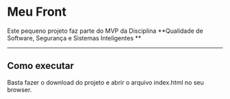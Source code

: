 # Meu Front

Este pequeno projeto faz parte do MVP da Disciplina **Qualidade de Software, Segurança e Sistemas Inteligentes ** 


---
## Como executar

Basta fazer o download do projeto e abrir o arquivo index.html no seu browser.
